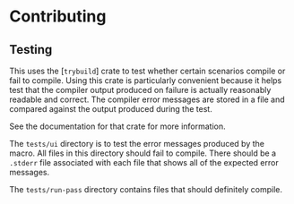 # Contributing

## Testing

This uses the [`trybuild`] crate to test whether certain scenarios compile or
fail to compile. Using this crate is particularly convenient because it helps
test that the compiler output produced on failure is actually reasonably
readable and correct. The compiler error messages are stored in a file and
compared against the output produced during the test.

See the documentation for that crate for more information.

The `tests/ui` directory is to test the error messages produced by the macro.
All files in this directory should fail to compile. There should be a `.stderr`
file associated with each file that shows all of the expected error messages.

The `tests/run-pass` directory contains files that should definitely compile.
